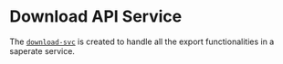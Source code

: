 # Download API Service

The [`download-svc`](https://github.com/steeleye/download-api-svc) is created to handle all the export functionalities in a saperate service.

